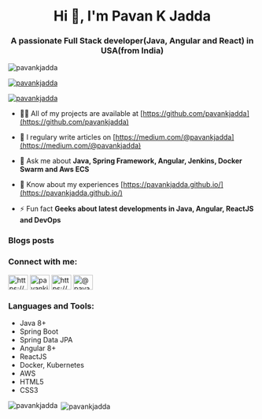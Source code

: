 
<h1 align="center">Hi 👋, I'm Pavan K Jadda</h1>
<h3 align="center">A passionate Full Stack developer(Java, Angular and React) in USA(from India)</h3>

<p align="left"><img alt="pavankjadda"
                     src="https://komarev.com/ghpvc/?username=pavankjadda&label=Profile%20views&color=0e75b6&style=flat"/></p>

<p align="left"><a href="https://github.com/ryo-ma/github-profile-trophy"><img
        alt="pavankjadda" src="https://github-profile-trophy.vercel.app/?username=pavankjadda"/></a></p>

<p align="left"><a href="https://twitter.com/pavankjadda" target="blank"><img
        alt="pavankjadda" src="https://img.shields.io/twitter/follow/pavankjadda?logo=twitter&style=for-the-badge"/></a>
</p>

- 👨‍💻 All of my projects are available at [https://github.com/pavankjadda](https://github.com/pavankjadda)

- 📝 I regulary write articles on [https://medium.com/@pavankjadda](https://medium.com/@pavankjadda)

- 💬 Ask me about **Java, Spring Framework, Angular, Jenkins, Docker Swarm and Aws ECS**

- 📄 Know about my experiences [https://pavankjadda.github.io/](https://pavankjadda.github.io/)

- ⚡ Fun fact **Geeks about latest developments in Java, Angular, ReactJS and DevOps**

### Blogs posts
<!-- BLOG-POST-LIST:START -->
<!-- BLOG-POST-LIST:END -->

<p align="left">
<h3 align="left">Connect with me:</h3>
<a href="https://dev.to/pavankjadda" target="blank"><img align="center"
                                                                        alt="https://dev.to/pavankjadda"
                                                                        height="30" src="https://cdn.jsdelivr.net/npm/simple-icons@3.0.1/icons/dev-dot-to.svg"
                                                                        width="40"/></a>
<a href="https://twitter.com/pavankjadda" target="blank"><img align="center"
                                                              alt="pavankjadda"
                                                              height="30" src="https://cdn.jsdelivr.net/npm/simple-icons@3.0.1/icons/twitter.svg" width="40"/></a>
<a href="https://www.linkedin.com/in/pavan-kumar-j-84b58117" target="blank"><img align="center"
                                                                                                         alt="https://www.linkedin.com/in/pavan-kumar-j-84b58117"
                                                                                                         height="30"
                                                                                                         src="https://cdn.jsdelivr.net/npm/simple-icons@3.0.1/icons/linkedin.svg"
                                                                                                         width="40"/></a>
<a href="https://medium.com/@pavankjadda" target="blank"><img align="center"
                                                              alt="@pavankjadda"
                                                              height="30" src="https://cdn.jsdelivr.net/npm/simple-icons@3.0.1/icons/medium.svg" width="40"/></a>
</p>

<h3 align="left">Languages and Tools:</h3>
<ul>
    <li>Java 8+</li>
    <li>Spring Boot</li>
    <li>Spring Data JPA</li>
    <li>Angular 8+</li>
    <li>ReactJS</li>
    <li>Docker, Kubernetes</li>
    <li>AWS</li>
    <li>HTML5</li>
    <li>CSS3</li>
</ul>
</p>

<p><img align="left" alt="pavankjadda"
        src="https://github-readme-stats.vercel.app/api/top-langs/?username=pavankjadda&layout=compact"/></p>

<p>&nbsp;<img align="center" alt="pavankjadda"
              src="https://github-readme-stats.vercel.app/api?username=pavankjadda&show_icons=true"/></p>

